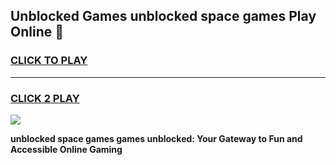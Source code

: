 
## Unblocked Games unblocked space games Play Online 👋
<h3>
<a href="https://news.freeplayer.one?title=unblocked_space_games&ref=17F">CLICK TO PLAY</a></h3>
<hr>

<h3>
<a href="https://news.freeplayer.one?title=unblocked_space_games&ref=17F">CLICK 2 PLAY</a>
  
</h3>

<a href="https://news.freeplayer.one?title=unblocked_space_games&ref=17F/"><img src="https://clearcache.store/games.png"></a>


**unblocked space games games unblocked: Your Gateway to Fun and Accessible Online Gaming**
